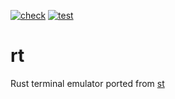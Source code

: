 [![check](https://github.com/ntBre/rt/actions/workflows/check.yml/badge.svg)](https://github.com/ntBre/rt/actions/workflows/check.yml)
[![test](https://github.com/ntBre/rt/actions/workflows/test.yml/badge.svg)](https://github.com/ntBre/rt/actions/workflows/test.yml)

# rt
Rust terminal emulator ported from [st](https://st.suckless.org/)
